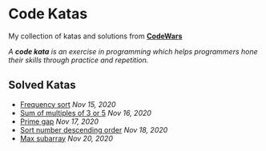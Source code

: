 # Code Katas

My collection of katas and solutions from **[CodeWars](https://codewars.com)**

_A **code kata** is an exercise in programming which helps programmers hone their skills through practice and repetition._

## Solved Katas

- [Frequency sort](https://github.com/VlatkoStojkoski/code-katas/tree/main/frequency-sort)
  _Nov 15, 2020_
- [Sum of multiples of 3 or 5](https://github.com/VlatkoStojkoski/code-katas/tree/main/multiples-3-5-sum)
  _Nov 16, 2020_
- [Prime gap](https://github.com/VlatkoStojkoski/code-katas/tree/main/prime-gap)
  _Nov 17, 2020_
- [Sort number descending order](https://github.com/VlatkoStojkoski/code-katas/tree/main/sort-number-descending-order)
  _Nov 18, 2020_
- [Max subarray](https://github.com/VlatkoStojkoski/code-katas/tree/main/max-subarray)
  _Nov 20, 2020_
